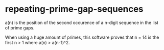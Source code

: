 # repeating-prime-gap-sequences

a(n) is the position of the second occurence of a n-digit sequence in the list of prime gaps.

When using a huge amount of primes, this software proves that n = 14 is the first n > 1 where a(n) > a(n-1)^2.
